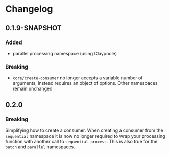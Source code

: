 # Changelog

## 0.1.9-SNAPSHOT

### Added
 - parallel processing namespace (using Claypoole)
 
### Breaking
 - `core/create-consumer` no longer accepts a variable number of arguments, instead requires an object of options. Other namespaces remain unchanged


## 0.2.0

### Breaking
Simplifying how to create a consumer. When creating a consumer from the `sequential` namespace it is now no longer required to wrap your processing function with another call to `sequential-process`. This is also true for the `batch` and `parallel` namespaces.

